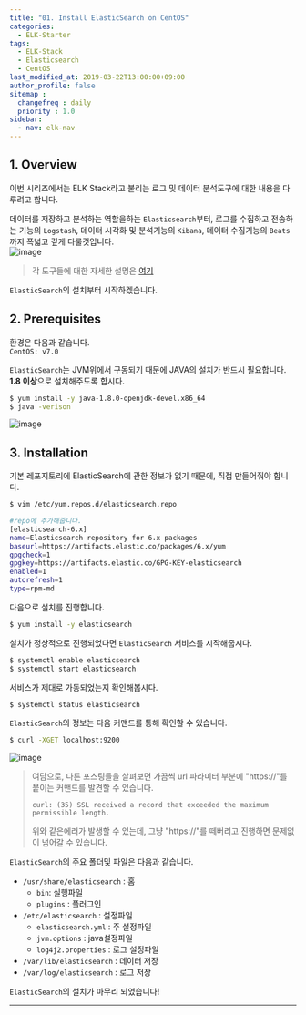 ```yaml
---
title: "01. Install ElasticSearch on CentOS"
categories: 
  - ELK-Starter
tags:
  - ELK-Stack
  - Elasticsearch
  - CentOS
last_modified_at: 2019-03-22T13:00:00+09:00
author_profile: false
sitemap :
  changefreq : daily
  priority : 1.0
sidebar:
  - nav: elk-nav
---
```


## 1. Overview
이번 시리즈에서는 ELK Stack라고 불리는 로그 및 데이터 분석도구에 대한 내용을 다루려고 합니다.  

데이터를 저장하고 분석하는 역할을하는 `Elasticsearch`부터, 로그를 수집하고 전송하는 기능의 `Logstash`, 데이터 시각화 및 분석기능의 `Kibana`, 데이터 수집기능의 `Beats`까지 폭넓고 깊게 다룰것입니다.  
![image](https://user-images.githubusercontent.com/15958325/56702620-f4d96800-673f-11e9-8628-3c5c97389c85.png)  

>각 도구들에 대한 자세한 설명은 [여기](아직안만듬)  

`ElasticSearch`의 설치부터 시작하겠습니다.  

## 2. Prerequisites

환경은 다음과 같습니다.  
`CentOS: v7.0`  

`ElasticSearch`는 JVM위에서 구동되기 때문에 JAVA의 설치가 반드시 필요합니다. **1.8 이상**으로 설치해주도록 합시다.  

~~~bash
$ yum install -y java-1.8.0-openjdk-devel.x86_64
$ java -verison
~~~

![image](https://user-images.githubusercontent.com/15958325/56702727-81842600-6740-11e9-9fb6-6aecc0ed7d76.png)  


## 3. Installation

기본 레포지토리에 ElasticSearch에 관한 정보가 없기 때문에, 직접 만들어줘야 합니다.  

~~~bash
$ vim /etc/yum.repos.d/elasticsearch.repo

#repo에 추가해줍니다.
[elasticsearch-6.x]
name=Elasticsearch repository for 6.x packages
baseurl=https://artifacts.elastic.co/packages/6.x/yum
gpgcheck=1
gpgkey=https://artifacts.elastic.co/GPG-KEY-elasticsearch
enabled=1
autorefresh=1
type=rpm-md
~~~  

다음으로 설치를 진행합니다.  
~~~bash
$ yum install -y elasticsearch
~~~  

설치가 정상적으로 진행되었다면 `ElasticSearch` 서비스를 시작해줍시다.    
~~~bash
$ systemctl enable elasticsearch
$ systemctl start elasticsearch 
~~~  

서비스가 제대로 가동되었는지 확인해봅시다.  
~~~bash
$ systemctl status elasticsearch
~~~  

`ElasticSearch`의 정보는 다음 커맨드를 통해 확인할 수 있습니다.  
~~~bash
$ curl -XGET localhost:9200
~~~  
![image](https://user-images.githubusercontent.com/15958325/56703776-59e38c80-6745-11e9-9afb-cb2ff4b7445e.png)  


>여담으로, 다른 포스팅들을 살펴보면 가끔씩 url 파라미터 부분에 "https://"를 붙이는 커맨드를 발견할 수 있습니다.  
>~~~
>curl: (35) SSL received a record that exceeded the maximum permissible length.
>~~~  
>위와 같은에러가 발생할 수 있는데, 그냥 "https://"를 떼버리고 진행하면 문제없이 넘어갈 수 있습니다.  

`ElasticSearch`의 주요 폴더및 파일은 다음과 같습니다.  
- `/usr/share/elasticsearch` : 홈  
  - `bin`: 실행파일  
  - `plugins` : 플러그인  
- `/etc/elasticsearch` : 설정파일  
  - `elasticsearch.yml` : 주 설정파일
  - `jvm.options` : java설정파일
  - `log4j2.properties` : 로그 설정파일
- `/var/lib/elasticsearch` : 데이터 저장
- `/var/log/elasticsearch` : 로그 저장

`ElasticSearch`의 설치가 마무리 되었습니다!  


----